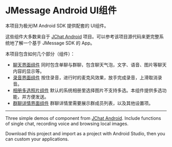 # JMessage Android UI组件

本项目为极光IM Android SDK 提供配套的 UI组件。

这些组件大多数来自于 [JChat Android](http://github.com/jpush/jchat-android) 项目。可以参考该项目源代码来更完整系统地了解一个基于 JMessage SDK 的 App。

本项目包含如何几个部分（组件）：

- [聊天界面组件](Chatting/) 同时包含单聊与群聊，包含聊天气泡，文字、语音、图片等聊天内容的显示等。
- [录音界面组件](RecordVoiced/) 按住录音，进行时的麦克风效果，放手完成录音，上滑取消录音。
- [相册多选照片组件](MultiSelectPhotos/) 默认的系统相册里选择图片不支持多选。本组件提供多选功能，并方便发送。
- [群聊详情界面组件](GroupChatDetail/) 群聊详情里需要展示群成员列表，以及其他设置项。

-----------------

Three simple demos of component from [JChat Android](https://github.com/jpush/jchat-android). Include functions of single chat, recording voice and browsing local images. 

Download this project and import as a project with Android Studio, then you can custom your applications.
